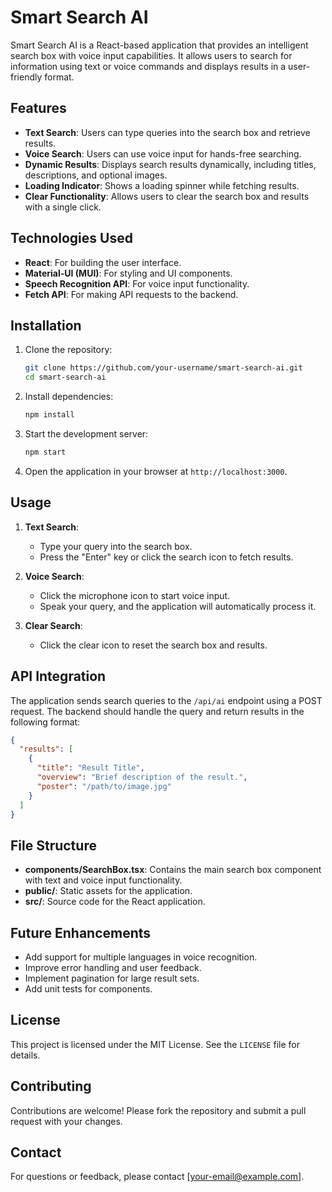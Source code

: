 # Smart Search AI

Smart Search AI is a React-based application that provides an intelligent search box with voice input capabilities. It allows users to search for information using text or voice commands and displays results in a user-friendly format.

## Features

- **Text Search**: Users can type queries into the search box and retrieve results.
- **Voice Search**: Users can use voice input for hands-free searching.
- **Dynamic Results**: Displays search results dynamically, including titles, descriptions, and optional images.
- **Loading Indicator**: Shows a loading spinner while fetching results.
- **Clear Functionality**: Allows users to clear the search box and results with a single click.

## Technologies Used

- **React**: For building the user interface.
- **Material-UI (MUI)**: For styling and UI components.
- **Speech Recognition API**: For voice input functionality.
- **Fetch API**: For making API requests to the backend.

## Installation

1. Clone the repository:
   ```bash
   git clone https://github.com/your-username/smart-search-ai.git
   cd smart-search-ai
   ```

2. Install dependencies:
   ```bash
   npm install
   ```

3. Start the development server:
   ```bash
   npm start
   ```

4. Open the application in your browser at `http://localhost:3000`.

## Usage

1. **Text Search**:
   - Type your query into the search box.
   - Press the "Enter" key or click the search icon to fetch results.

2. **Voice Search**:
   - Click the microphone icon to start voice input.
   - Speak your query, and the application will automatically process it.

3. **Clear Search**:
   - Click the clear icon to reset the search box and results.

## API Integration

The application sends search queries to the `/api/ai` endpoint using a POST request. The backend should handle the query and return results in the following format:
```json
{
  "results": [
    {
      "title": "Result Title",
      "overview": "Brief description of the result.",
      "poster": "/path/to/image.jpg"
    }
  ]
}
```

## File Structure

- **components/SearchBox.tsx**: Contains the main search box component with text and voice input functionality.
- **public/**: Static assets for the application.
- **src/**: Source code for the React application.

## Future Enhancements

- Add support for multiple languages in voice recognition.
- Improve error handling and user feedback.
- Implement pagination for large result sets.
- Add unit tests for components.

## License

This project is licensed under the MIT License. See the `LICENSE` file for details.

## Contributing

Contributions are welcome! Please fork the repository and submit a pull request with your changes.

## Contact

For questions or feedback, please contact [your-email@example.com].
